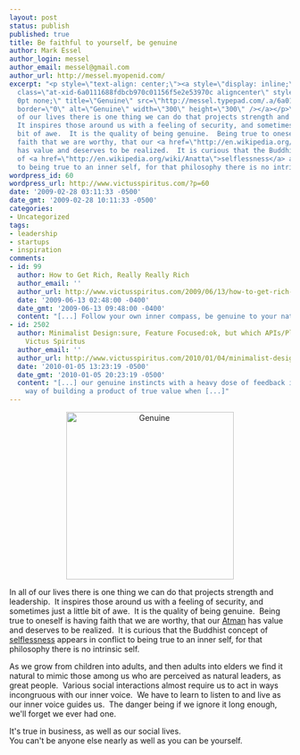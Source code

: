 ```yaml
---
layout: post
status: publish
published: true
title: Be faithful to yourself, be genuine
author: Mark Essel
author_login: messel
author_email: messel@gmail.com
author_url: http://messel.myopenid.com/
excerpt: "<p style=\"text-align: center;\"><a style=\"display: inline;\" href=\"http://www.flickr.com/photos/turkairo/\"><img
  class=\"at-xid-6a0111688fdbcb970c01156f5e2e53970c aligncenter\" style=\"border:
  0pt none;\" title=\"Genuine\" src=\"http://messel.typepad.com/.a/6a0111688fdbcb970c01156f5e2e53970c-800wi\"
  border=\"0\" alt=\"Genuine\" width=\"300\" height=\"300\" /></a></p>\r\n\r\nIn all
  of our lives there is one thing we can do that projects strength and leadership. 
  It inspires those around us with a feeling of security, and sometimes just a little
  bit of awe.  It is the quality of being genuine.  Being true to oneself is having
  faith that we are worthy, that our <a href=\"http://en.wikipedia.org/wiki/Atman_%28Buddhism%29\">Atman</a>
  has value and deserves to be realized.  It is curious that the Buddhist concept
  of <a href=\"http://en.wikipedia.org/wiki/Anatta\">selflessness</a> appears in conflict
  to being true to an inner self, for that philosophy there is no intrinsic self.  "
wordpress_id: 60
wordpress_url: http://www.victusspiritus.com/?p=60
date: '2009-02-28 03:11:33 -0500'
date_gmt: '2009-02-28 10:11:33 -0500'
categories:
- Uncategorized
tags:
- leadership
- startups
- inspiration
comments:
- id: 99
  author: How to Get Rich, Really Really Rich
  author_email: ''
  author_url: http://www.victusspiritus.com/2009/06/13/how-to-get-rich-really-really-rich/
  date: '2009-06-13 02:48:00 -0400'
  date_gmt: '2009-06-13 09:48:00 -0400'
  content: "[...] Follow your own inner compass, be genuine to your nature [...]"
- id: 2502
  author: Minimalist Design:sure, Feature Focused:ok, but which APIs/Platforms? &raquo;
    Victus Spiritus
  author_email: ''
  author_url: http://www.victusspiritus.com/2010/01/04/minimalist-designsure-feature-focusedok-but-which-apisplatforms/
  date: '2010-01-05 13:23:19 -0500'
  date_gmt: '2010-01-05 20:23:19 -0500'
  content: "[...] our genuine instincts with a heavy dose of feedback is the surest
    way of building a product of true value when [...]"
---
```

<p style="text-align: center;"><a style="display: inline;" href="http://www.flickr.com/photos/turkairo/"><img class="at-xid-6a0111688fdbcb970c01156f5e2e53970c aligncenter" style="border: 0pt none;" title="Genuine" src="http://messel.typepad.com/.a/6a0111688fdbcb970c01156f5e2e53970c-800wi" border="0" alt="Genuine" width="300" height="300" /></a></p>
<p>In all of our lives there is one thing we can do that projects strength and leadership.  It inspires those around us with a feeling of security, and sometimes just a little bit of awe.  It is the quality of being genuine.  Being true to oneself is having faith that we are worthy, that our <a href="http://en.wikipedia.org/wiki/Atman_%28Buddhism%29">Atman</a> has value and deserves to be realized.  It is curious that the Buddhist concept of <a href="http://en.wikipedia.org/wiki/Anatta">selflessness</a> appears in conflict to being true to an inner self, for that philosophy there is no intrinsic self.  <a id="more"></a><a id="more-60"></a></p>
<p>As we grow from children into adults, and then adults into elders we find it natural to mimic those among us who are perceived as natural leaders, as great people.  Various social interactions almost require us to act in ways incongruous with our inner voice.  We have to learn to listen to and live as our inner voice guides us.  The danger being if we ignore it long enough, we'll forget we ever had one.</p>
<p>It's true in business, as well as our social lives.<br />
You can't be anyone else nearly as well as you can be yourself.</p>
